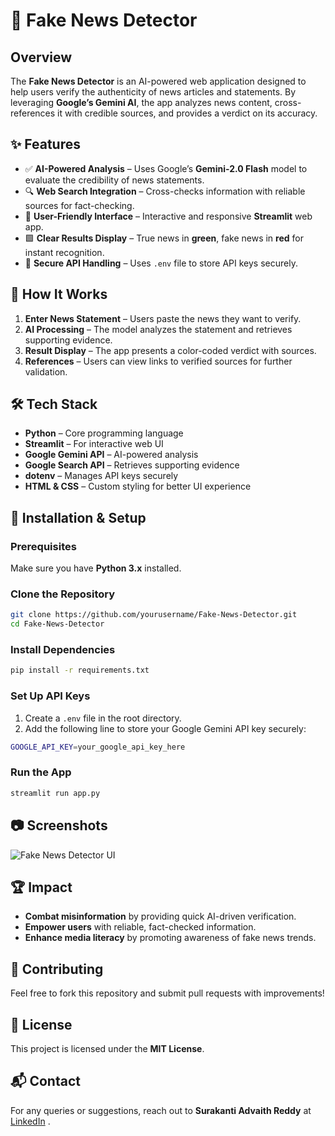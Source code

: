 # 📰 Fake News Detector

## Overview
The **Fake News Detector** is an AI-powered web application designed to help users verify the authenticity of news articles and statements. By leveraging **Google’s Gemini AI**, the app analyzes news content, cross-references it with credible sources, and provides a verdict on its accuracy.

## ✨ Features
- ✅ **AI-Powered Analysis** – Uses Google’s **Gemini-2.0 Flash** model to evaluate the credibility of news statements.
- 🔍 **Web Search Integration** – Cross-checks information with reliable sources for fact-checking.
- 🎨 **User-Friendly Interface** – Interactive and responsive **Streamlit** web app.
- 🟩 **Clear Results Display** – True news in **green**, fake news in **red** for instant recognition.
- 🔐 **Secure API Handling** – Uses `.env` file to store API keys securely.

## 📌 How It Works
1. **Enter News Statement** – Users paste the news they want to verify.
2. **AI Processing** – The model analyzes the statement and retrieves supporting evidence.
3. **Result Display** – The app presents a color-coded verdict with sources.
4. **References** – Users can view links to verified sources for further validation.

## 🛠 Tech Stack
- **Python** – Core programming language
- **Streamlit** – For interactive web UI
- **Google Gemini API** – AI-powered analysis
- **Google Search API** – Retrieves supporting evidence
- **dotenv** – Manages API keys securely
- **HTML & CSS** – Custom styling for better UI experience

## 🚀 Installation & Setup

### Prerequisites
Make sure you have **Python 3.x** installed.

### Clone the Repository
```bash
git clone https://github.com/yourusername/Fake-News-Detector.git
cd Fake-News-Detector
```

### Install Dependencies
```bash
pip install -r requirements.txt
```

### Set Up API Keys
1. Create a `.env` file in the root directory.
2. Add the following line to store your Google Gemini API key securely:
```bash
GOOGLE_API_KEY=your_google_api_key_here
```

### Run the App
```bash
streamlit run app.py
```

## 📷 Screenshots
![Fake News Detector UI](https://drive.google.com/file/d/1vmHlIrR2q0TphmzSZv18qBlH2tgtcehB/view?usp=sharing)


## 🏆 Impact
- **Combat misinformation** by providing quick AI-driven verification.
- **Empower users** with reliable, fact-checked information.
- **Enhance media literacy** by promoting awareness of fake news trends.

## 🤝 Contributing
Feel free to fork this repository and submit pull requests with improvements!

## 📜 License
This project is licensed under the **MIT License**.

## 📬 Contact
For any queries or suggestions, reach out to **Surakanti Advaith Reddy** at  [LinkedIn](https://www.linkedin.com/in/cadva/) .

